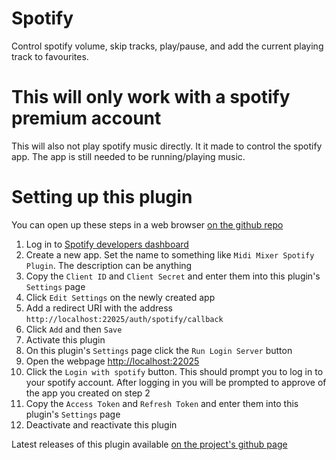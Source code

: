 # Spotify

Control spotify volume, skip tracks, play/pause, and add the current playing track to favourites.

# This will only work with a spotify premium account

This will also not play spotify music directly. It it made to control the spotify app. The app is still needed to be running/playing music.

# Setting up this plugin

You can open up these steps in a web browser [on the github repo](https://github.com/Jaggernaut555/midi-mixer-spotify/blob/main/README.md#setting-up-this-plugin)

1. Log in to [Spotify developers dashboard](https://developer.spotify.com/dashboard/)
2. Create a new app. Set the name to something like `Midi Mixer Spotify Plugin`. The description can be anything
3. Copy the `Client ID` and `Client Secret` and enter them into this plugin's `Settings` page
4. Click `Edit Settings` on the newly created app
5. Add a redirect URI with the address `http://localhost:22025/auth/spotify/callback`
6. Click `Add` and then `Save`
7. Activate this plugin
8. On this plugin's `Settings` page click the `Run Login Server` button
9. Open the webpage [http://localhost:22025](http://localhost:22025)
10. Click the `Login with spotify` button. This should prompt you to log in to your spotify account. After logging in you will be prompted to approve of the app you created on step 2
11. Copy the `Access Token` and `Refresh Token` and enter them into this plugin's `Settings` page
12. Deactivate and reactivate this plugin

Latest releases of this plugin available [on the project's github page](https://github.com/Jaggernaut555/midi-mixer-spotify/releases/latest)

